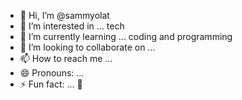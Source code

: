 - 👋 Hi, I’m @sammyolat
- 👀 I’m interested in ... tech 
- 🌱 I’m currently learning ... coding and programming
- 💞️ I’m looking to collaborate on ...
- 📫 How to reach me ...
- 😄 Pronouns: ...
- ⚡ Fun fact: ... 🤣

<!---
sammyolat/sammyolat is a ✨ special ✨ repository because its `README.md` (this file) appears on your GitHub profile.
You can click the Preview link to take a look at your changes.
--->
